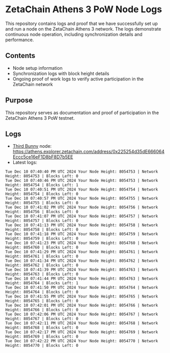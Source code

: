 # ZetaChain Athens 3 PoW Node Logs
This repository contains logs and proof that we have successfully set up and run a node on the ZetaChain Athens 3 network. The logs demonstrate continuous node operation, including synchronization details and performance.

## Contents
- Node setup information
- Synchronization logs with block height details
- Ongoing proof of work logs to verify active participation in the ZetaChain network

## Purpose
This repository serves as documentation and proof of participation in the ZetaChain Athens 3 PoW testnet.

## Logs

- [Third Bunny](https://thirdbunny.xyz/) node: https://athens.explorer.zetachain.com/address/0x225254d35dE666064Eccc5ce16eF1D8bF8D7b5EE
- Latest logs:
```
Tue Dec 10 07:40:40 PM UTC 2024 Your Node Height: 8054753 | Network Height: 8054753 | Blocks Left: 0
Tue Dec 10 07:40:46 PM UTC 2024 Your Node Height: 8054753 | Network Height: 8054754 | Blocks Left: 1
Tue Dec 10 07:40:51 PM UTC 2024 Your Node Height: 8054754 | Network Height: 8054754 | Blocks Left: 0
Tue Dec 10 07:40:57 PM UTC 2024 Your Node Height: 8054755 | Network Height: 8054755 | Blocks Left: 0
Tue Dec 10 07:41:02 PM UTC 2024 Your Node Height: 8054756 | Network Height: 8054756 | Blocks Left: 0
Tue Dec 10 07:41:07 PM UTC 2024 Your Node Height: 8054757 | Network Height: 8054757 | Blocks Left: 0
Tue Dec 10 07:41:13 PM UTC 2024 Your Node Height: 8054758 | Network Height: 8054758 | Blocks Left: 0
Tue Dec 10 07:41:18 PM UTC 2024 Your Node Height: 8054759 | Network Height: 8054759 | Blocks Left: 0
Tue Dec 10 07:41:23 PM UTC 2024 Your Node Height: 8054760 | Network Height: 8054760 | Blocks Left: 0
Tue Dec 10 07:41:29 PM UTC 2024 Your Node Height: 8054761 | Network Height: 8054761 | Blocks Left: 0
Tue Dec 10 07:41:34 PM UTC 2024 Your Node Height: 8054762 | Network Height: 8054762 | Blocks Left: 0
Tue Dec 10 07:41:39 PM UTC 2024 Your Node Height: 8054763 | Network Height: 8054763 | Blocks Left: 0
Tue Dec 10 07:41:44 PM UTC 2024 Your Node Height: 8054763 | Network Height: 8054764 | Blocks Left: 1
Tue Dec 10 07:41:50 PM UTC 2024 Your Node Height: 8054764 | Network Height: 8054764 | Blocks Left: 0
Tue Dec 10 07:41:55 PM UTC 2024 Your Node Height: 8054765 | Network Height: 8054765 | Blocks Left: 0
Tue Dec 10 07:42:01 PM UTC 2024 Your Node Height: 8054766 | Network Height: 8054766 | Blocks Left: 0
Tue Dec 10 07:42:06 PM UTC 2024 Your Node Height: 8054767 | Network Height: 8054767 | Blocks Left: 0
Tue Dec 10 07:42:11 PM UTC 2024 Your Node Height: 8054768 | Network Height: 8054768 | Blocks Left: 0
Tue Dec 10 07:42:17 PM UTC 2024 Your Node Height: 8054769 | Network Height: 8054769 | Blocks Left: 0
Tue Dec 10 07:42:22 PM UTC 2024 Your Node Height: 8054770 | Network Height: 8054770 | Blocks Left: 0
```
